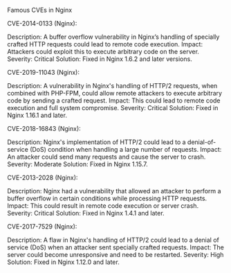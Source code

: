 Famous CVEs in Nginx


CVE-2014-0133 (Nginx):

Description: A buffer overflow vulnerability in Nginx’s handling of specially crafted HTTP requests could lead to remote code execution.
Impact: Attackers could exploit this to execute arbitrary code on the server.
Severity: Critical
Solution: Fixed in Nginx 1.6.2 and later versions.


CVE-2019-11043 (Nginx):

Description: A vulnerability in Nginx's handling of HTTP/2 requests, when combined with PHP-FPM, could allow remote attackers to execute arbitrary code by sending a crafted request.
Impact: This could lead to remote code execution and full system compromise.
Severity: Critical
Solution: Fixed in Nginx 1.16.1 and later.


CVE-2018-16843 (Nginx):

Description: Nginx's implementation of HTTP/2 could lead to a denial-of-service (DoS) condition when handling a large number of requests.
Impact: An attacker could send many requests and cause the server to crash.
Severity: Moderate
Solution: Fixed in Nginx 1.15.7.


CVE-2013-2028 (Nginx):

Description: Nginx had a vulnerability that allowed an attacker to perform a buffer overflow in certain conditions while processing HTTP requests.
Impact: This could result in remote code execution or server crash.
Severity: Critical
Solution: Fixed in Nginx 1.4.1 and later.


CVE-2017-7529 (Nginx):

Description: A flaw in Nginx's handling of HTTP/2 could lead to a denial of service (DoS) when an attacker sent specially crafted requests.
Impact: The server could become unresponsive and need to be restarted.
Severity: High
Solution: Fixed in Nginx 1.12.0 and later.
